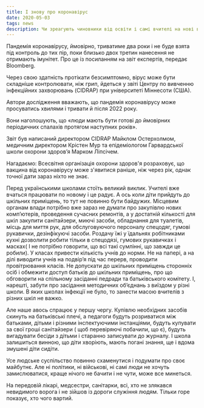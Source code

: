 ```yaml
---
title: І знову про коронавірус
date: 2020-05-03
tags: news
description: Чи зреагують чиновники від освіти і самі вчителі на нові виклики, що виникли у зв"язку з коронавірусом? 
---
```


Пандемія коронавірусу, ймовірно, триватиме два роки і не буде взята під контроль до тих пір, поки близько двох третин нанесення не отримають імунітет. Про це із посиланням на звіт експертів, передає Bloomberg.

Через свою здатність протікати безсимптомно, вірус може бути складніше контролювати, ніж грип, йдеться у звіті Центру по вивченню інфекційних захворювань (CIDRAP) при університеті Міннесоти (США).

Автори дослідження вважають, що пандемія коронавірусу може просуватись хвилями і тривати й після 2022 року.
 
Вони наголошують, що «люди мають бути готові до ймовірних періодичних спалахів протягом наступних років».

Звіт був написаний директором CIDRAP Майклом Остерхолмом, медичним директором Крістен Мур та епідеміологом Гарвардської школи охорони здоров’я  Марком Ліпсічем.

Нагадаємо: Всесвітня організація охорони здоров'я розраховує, що вакцина від коронавірусу може з'явитися раніше, ніж через рік, однак точної дати зараз ніхто не знає.

Перед українськими школами стоїть великий виклик.
Учителі вже вчаться працювати по новому і це радує. А ось коли діти прийдуть до шкільних приміщень, то тут не повинно бути байдужих.
Місцевим органам влади потрібно вже зараз не думати про закупівлю нових комп’ютерів, проведення сучасних ремонтів, а у достатній кількості для шкіл закупити санітайзери, миючі засоби, обладнання для туалетів, місць для миття рук, для обслуговуючого персоналу спецодяг, гумові рукавички, дезінфікуючі засоби. 
Роздачу їжі у їдальнях робітниками кухні дозволити робити тільки в спецодязі, гумових рукавичках і масках( І не потрібно говорити, що всі такі сумлінні, що завжди це робили). 
У класах привести кількість учнів до норми. Не на папері, а на ділі виводити учнів на подвір’я під час перерв, проводити провітрювання класів. 
Не допускати до шкільних приміщень сторонніх осіб і обмежити доступ батьків до шкільних приміщень, про що обговорити на спільному засіданні педради та батьківського комітету. 
І, нарешті, забути про засідання методичних об’єднань з виїздом у різні школи. В яких школах інфекції не було, то занести масою вчителів з різних шкіл не важко.

Але наше авось спрацює у першу чергу. Купівлю необхідних засобів скинуть на батьківські плечі, а педагоги будуть розриватися між батьками, дітьми і різними інспектуючими інстанціями, будуть купувати за свої гроші санітайзери ( щоб перевіряючі побачили, що є), будуть вигадувати бесіди з дітьми і старанно записувати до журналу. І школа залишиться винною, що діти хворіють, мають погані знання, ще і вдома змушені діти сидіти. 

Усе людське суспільство повинно схаменутися і подумати про своє майбутнє. Але ні політики, ні військові, ні самі люди не хочуть замислюватися, краще нічого не бачити і не чути, може все минеться. 

На передовій лікарі, медсестри, санітарки, всі, хто не злякався невидимого ворога і не зійшов із дороги служіння людям. Тільки горе показує, хто чого вартий.

